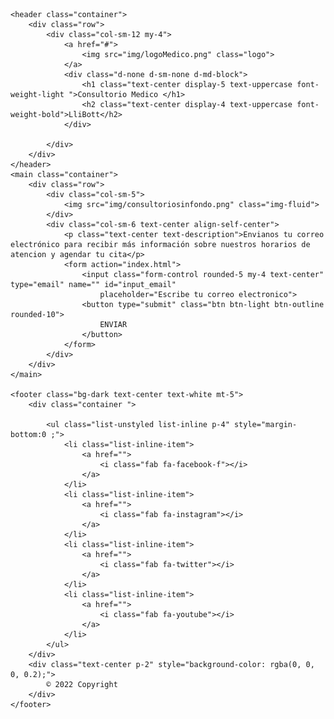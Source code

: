 <!DOCTYPE html>
<html lang="en">

<head>
    <meta charset="UTF-8">
    <meta name="viewport" content="width=device-width, initial-scale=1.0">
    <meta http-equiv="X-UA-Compatible" content="ie=edge">
    <title>Consultorio Medico</title>
    <link rel="stylesheet" href="https://stackpath.bootstrapcdn.com/bootstrap/4.3.1/css/bootstrap.min.css"
        integrity="sha384-ggOyR0iXCbMQv3Xipma34MD+dH/1fQ784/j6cY/iJTQUOhcWr7x9JvoRxT2MZw1T" crossorigin="anonymous">
    <link rel="stylesheet" href="https://use.fontawesome.com/releases/v5.7.2/css/all.css"
        integrity="sha384-fnmOCqbTlWIlj8LyTjo7mOUStjsKC4pOpQbqyi7RrhN7udi9RwhKkMHpvLbHG9Sr" crossorigin="anonymous">
    <link rel="stylesheet" href="styles.css">
</head>

<body>

    <header class="container">
        <div class="row">
            <div class="col-sm-12 my-4">
                <a href="#">
                    <img src="img/logoMedico.png" class="logo">
                </a>
                <div class="d-none d-sm-none d-md-block">
                    <h1 class="text-center display-5 text-uppercase font-weight-light ">Consultorio Medico </h1>
                    <h2 class="text-center display-4 text-uppercase font-weight-bold">LliBott</h2>
                </div>
                
            </div>
        </div>
    </header>
    <main class="container">
        <div class="row">
            <div class="col-sm-5">
                <img src="img/consultoriosinfondo.png" class="img-fluid">
            </div>
            <div class="col-sm-6 text-center align-self-center">
                <p class="text-center text-description">Envianos tu correo electrónico para recibir más información sobre nuestros horarios de atencion y agendar tu cita</p>
                <form action="index.html">
                    <input class="form-control rounded-5 my-4 text-center" type="email" name="" id="input_email"
                        placeholder="Escribe tu correo electronico">
                    <button type="submit" class="btn btn-light btn-outline rounded-10">
                        ENVIAR
                    </button>
                </form>
            </div>
        </div>
    </main>

    <footer class="bg-dark text-center text-white mt-5">
        <div class="container "> 

            <ul class="list-unstyled list-inline p-4" style="margin-bottom:0 ;">
                <li class="list-inline-item">
                    <a href="">
                        <i class="fab fa-facebook-f"></i>
                    </a>
                </li>
                <li class="list-inline-item">
                    <a href="">
                        <i class="fab fa-instagram"></i>
                    </a>
                </li>
                <li class="list-inline-item">
                    <a href="">
                        <i class="fab fa-twitter"></i>
                    </a>
                </li>
                <li class="list-inline-item">
                    <a href="">
                        <i class="fab fa-youtube"></i>
                    </a>
                </li>
            </ul>
        </div>
        <div class="text-center p-2" style="background-color: rgba(0, 0, 0, 0.2);">
            © 2022 Copyright
        </div>
    </footer>

</body>

</html>
